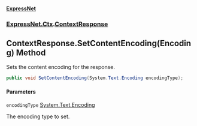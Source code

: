 #### [ExpressNet](ExpressNet.md 'ExpressNet')
### [ExpressNet.Ctx](ExpressNet.Ctx.md 'ExpressNet.Ctx').[ContextResponse](ExpressNet.Ctx.ContextResponse.md 'ExpressNet.Ctx.ContextResponse')

## ContextResponse.SetContentEncoding(Encoding) Method

Sets the content encoding for the response.

```csharp
public void SetContentEncoding(System.Text.Encoding encodingType);
```
#### Parameters

<a name='ExpressNet.Ctx.ContextResponse.SetContentEncoding(System.Text.Encoding).encodingType'></a>

`encodingType` [System.Text.Encoding](https://docs.microsoft.com/en-us/dotnet/api/System.Text.Encoding 'System.Text.Encoding')

The encoding type to set.